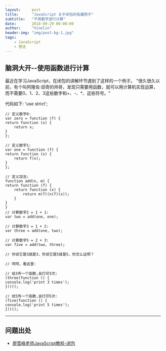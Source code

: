 ```yaml
---
layout:     post
title:      "JavaScript 关于闭包的有趣例子"
subtitle:   "不用数字进行计算"
date:       2018-09-29 00:00:00
author:     "Vinelin"
header-img: "img/post-bg-1.jpg"
tags:
    - JavaScript
    - 想法
---
```


## 脑洞大开--使用函数进行计算

最近在学习JavaScript，在闭包的讲解环节遇到了这样的一个例子。
"很久很久以前，有个叫阿隆佐·邱奇的帅哥，发现只需要用函数，就可以用计算机实现运算，而不需要0、1、2、3这些数字和+、-、\*、这些符号。"

代码如下:
    'use strict';

    // 定义数字0:
    var zero = function (f) {
    return function (x) {
        return x;
    }
    };

    // 定义数字1:
    var one = function (f) {
    return function (x) {
        return f(x);
    }
    };

    // 定义加法:
    function add(n, m) {
    return function (f) {
        return function (x) {
            return m(f)(n(f)(x));
        }
    }
    }
    // 计算数字2 = 1 + 1:
    var two = add(one, one);

    // 计算数字3 = 1 + 2:
    var three = add(one, two);

    // 计算数字5 = 2 + 3:
    var five = add(two, three);

    // 你说它是3就是3，你说它是5就是5，你怎么证明？

    // 呵呵，看这里:

    // 给3传一个函数,会打印3次:
    (three(function () {
    console.log('print 3 times');
    }))();

    // 给5传一个函数,会打印5次:
    (five(function () {
    console.log('print 5 times');
    }))();

---

## 问题出处

* [廖雪峰老师JavaScript教程-闭包](https://www.liaoxuefeng.com/wiki/001434446689867b27157e896e74d51a89c25cc8b43bdb3000/00143449934543461c9d5dfeeb848f5b72bd012e1113d15000#0)
